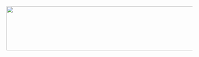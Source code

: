 <a href="https://github.com/devxb/gitanimals">
  <img
    src="https://render.gitanimals.org/lines/danii0110?pet-id=649203108737709306"
    width="600"
    height="120"
  />
</a>
